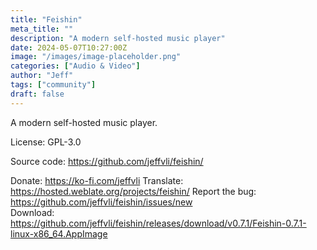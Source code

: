 ```yaml
---
title: "Feishin"
meta_title: ""
description: "A modern self-hosted music player"
date: 2024-05-07T10:27:00Z
image: "/images/image-placeholder.png"
categories: ["Audio & Video"]
author: "Jeff"
tags: ["community"]
draft: false
---
```


A modern self-hosted music player.

License: GPL-3.0

Source code: https://github.com/jeffvli/feishin/

Donate: https://ko-fi.com/jeffvli
Translate: https://hosted.weblate.org/projects/feishin/
Report the bug: https://github.com/jeffvli/feishin/issues/new  
Download: https://github.com/jeffvli/feishin/releases/download/v0.7.1/Feishin-0.7.1-linux-x86_64.AppImage
